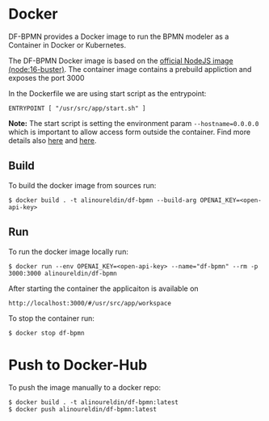 # Docker

DF-BPMN provides a Docker image to run the BPMN modeler as a Container in Docker or Kubernetes. 

The DF-BPMN Docker image is based on the [official NodeJS image (node:16-buster)](https://hub.docker.com/_/node). The container image contains a prebuild appliction and exposes the port 3000

In the Dockerfile we are using start script as the entrypoint:

    ENTRYPOINT [ "/usr/src/app/start.sh" ]

**Note:** The start script is setting the environment param `--hostname=0.0.0.0` which is important to allow access form outside the container. Find more details also [here](https://dev.to/hagevvashi/don-t-forget-to-give-host-0-0-0-0-to-the-startup-option-of-webpack-dev-server-using-docker-1483) and [here](https://github.com/theia-ide/theia-apps/tree/master/theia-cpp-docker).

## Build

To build the docker image from sources run:

	$ docker build . -t alinoureldin/df-bpmn --build-arg OPENAI_KEY=<open-api-key>

## Run

To run the docker image locally run:

	$ docker run --env OPENAI_KEY=<open-api-key> --name="df-bpmn" --rm -p 3000:3000 alinoureldin/df-bpmn
      
After starting the container the applicaiton is available on 

	http://localhost:3000/#/usr/src/app/workspace
	      
To stop the container run:

	$ docker stop df-bpmn

# Push to Docker-Hub

To push the image manually to a docker repo:

	$ docker build . -t alinoureldin/df-bpmn:latest
	$ docker push alinoureldin/df-bpmn:latest

